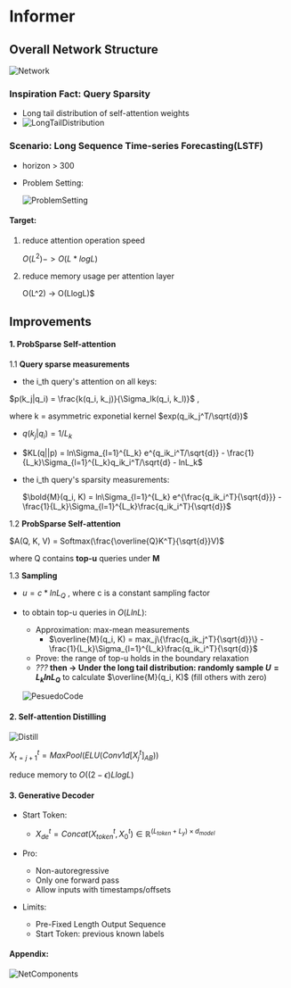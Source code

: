 # Informer

## Overall Network Structure

![Network](/Users/humingrui/REPO/mingrui-hu.github.io/docs/_posts/Papers/informer_figs/Fig2.png)

###  Inspiration Fact: Query Sparsity 

- Long tail distribution of self-attention weights
- ![LongTailDistribution](/Users/humingrui/REPO/mingrui-hu.github.io/docs/_posts/Papers/informer_figs/Fig7.png)

### Scenario: Long Sequence Time-series Forecasting(LSTF)

- horizon > 300

- Problem Setting:

  ![ProblemSetting](/Users/humingrui/REPO/mingrui-hu.github.io/docs/_posts/Papers/informer_figs/LSTF.png)

#### Target:

1. reduce attention operation speed 

   $O(L^2) -> O(L*logL)$

2. reduce memory usage per attention layer 

   O(L^2) -> O(LlogL)$

## Improvements

#### 1. ProbSparse Self-attention

1.1 **Query sparse measurements**

- the i_th query's attention on all keys:

$p(k_j|q_i) = \frac{k(q_i, k_j)}{\Sigma_lk(q_i, k_l)}$ ,

where k = asymmetric exponetial kernel $exp(q_ik_j^T/\sqrt{d})$

- $q(k_j|q_i) = 1/L_k$

- $KL(q||p) = ln\Sigma_{l=1}^{L_k} e^{q_ik_i^T/\sqrt{d}} - \frac{1}{L_k}\Sigma_{l=1}^{L_k}q_ik_i^T/\sqrt{d} - lnL_k$

- the i_th query's sparsity measurements:

  $\bold{M}(q_i, K) = ln\Sigma_{l=1}^{L_k} e^{\frac{q_ik_i^T}{\sqrt{d}}} - \frac{1}{L_k}\Sigma_{l=1}^{L_k}\frac{q_ik_i^T}{\sqrt{d}}$

1.2 **ProbSparse Self-attention**

$A(Q, K, V) = Softmax(\frac{\overline{Q}K^T}{\sqrt{d}}V)$

where Q contains **top-u** queries under **M**

1.3 **Sampling** 

- $u = c *lnL_Q$ , where c is a constant sampling factor

- to obtain top-u queries in $O(LlnL)$:

  - Approximation: max-mean measurements
    - $\overline{M}(q_i, K) = max_j\{\frac{q_ik_j^T}{\sqrt{d}}\} -  \frac{1}{L_k}\Sigma_{l=1}^{L_k}\frac{q_ik_i^T}{\sqrt{d}}$
  - Prove: the range of top-u holds in the boundary relaxation
  - *???* **then -> Under the long tail distribution: randomly sample $U = L_klnL_Q$** to calculate $\overline{M}(q_i, K)$ (fill others with zero)

  ![PesuedoCode](/Users/humingrui/REPO/mingrui-hu.github.io/docs/_posts/Papers/informer_figs/ProbSparsePseudoCode.png)

#### 2. Self-attention Distilling

![Distill](/Users/humingrui/REPO/mingrui-hu.github.io/docs/_posts/Papers/informer_figs/Fig3.png)

$X_{t=j+1}^t = MaxPool(ELU(Conv1d[X^t_j]_{AB}))$

reduce memory to $O((2-\epsilon)LlogL)$

#### 3. Generative Decoder

- Start Token:
  - $X_{de}^t = Concat(X_{token}^t, X_0^t) \in \mathbb{R}^{(L_{token} + L_y) \times d_{model}}$

- Pro: 
  - Non-autoregressive
  - Only one forward pass
  - Allow inputs with timestamps/offsets

- Limits: 
  - Pre-Fixed Length Output Sequence
  - Start Token: previous known labels





#### Appendix:

![NetComponents](/Users/humingrui/REPO/mingrui-hu.github.io/docs/_posts/Papers/informer_figs/NetworkComponents.png)





